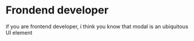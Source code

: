 # Frondend developer
if you are frontend developer, i think you know that modal is an ubiquitous
UI element